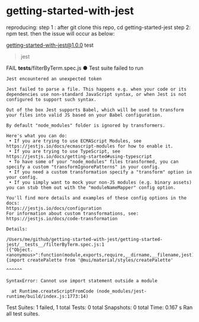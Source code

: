 # getting-started-with-jest
reproducing:
step 1 : after git clone this repo,   cd getting-started-jest 
step 2: npm test.
then the issue will occur as below:

getting-started-with-jest@1.0.0 test
> jest

 FAIL  __tests__/filterByTerm.spec.js
  ● Test suite failed to run

    Jest encountered an unexpected token

    Jest failed to parse a file. This happens e.g. when your code or its dependencies use non-standard JavaScript syntax, or when Jest is not configured to support such syntax.

    Out of the box Jest supports Babel, which will be used to transform your files into valid JS based on your Babel configuration.

    By default "node_modules" folder is ignored by transformers.

    Here's what you can do:
     • If you are trying to use ECMAScript Modules, see https://jestjs.io/docs/ecmascript-modules for how to enable it.
     • If you are trying to use TypeScript, see https://jestjs.io/docs/getting-started#using-typescript
     • To have some of your "node_modules" files transformed, you can specify a custom "transformIgnorePatterns" in your config.
     • If you need a custom transformation specify a "transform" option in your config.
     • If you simply want to mock your non-JS modules (e.g. binary assets) you can stub them out with the "moduleNameMapper" config option.

    You'll find more details and examples of these config options in the docs:
    https://jestjs.io/docs/configuration
    For information about custom transformations, see:
    https://jestjs.io/docs/code-transformation

    Details:

    /Users/me/github/getting-started-with-jest/getting-started-jest/__tests__/filterByTerm.spec.js:1
    ({"Object.<anonymous>":function(module,exports,require,__dirname,__filename,jest){import createPalette from '@mui/material/styles/createPalette'
                                                                                      ^^^^^^

    SyntaxError: Cannot use import statement outside a module

      at Runtime.createScriptFromCode (node_modules/jest-runtime/build/index.js:1773:14)

Test Suites: 1 failed, 1 total
Tests:       0 total
Snapshots:   0 total
Time:        0.167 s
Ran all test suites.
